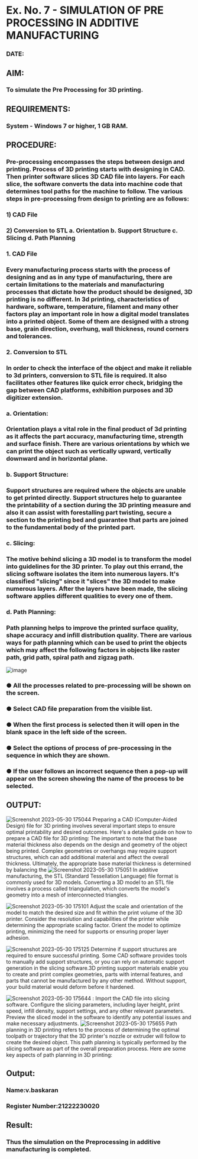 # Ex. No. 7 - SIMULATION OF PRE PROCESSING IN ADDITIVE MANUFACTURING
### DATE: 
## AIM:
### To simulate the Pre Processing for 3D printing.

## REQUIREMENTS:
### System - Windows 7 or higher, 1 GB RAM.

## PROCEDURE:
### Pre-processing encompasses the steps between design and printing. Process of 3D printing starts with designing in CAD. Then printer software slices 3D CAD file into layers. For each slice, the software converts the data into machine code that determines tool paths for the machine to follow. The various steps in pre-processing from design to printing are as follows:

### 1)	CAD File
### 2)	Conversion to STL a. Orientation b. Support Structure c. Slicing d. Path Planning

### 1. CAD File
### Every manufacturing process starts with the process of designing and as in any type of manufacturing, there are certain limitations to the materials and manufacturing processes that dictate how the product should be designed, 3D printing is no different. In 3d printing, characteristics of hardware, software, temperature, filament and many other factors play an important role in how a digital model translates into a printed object. Some of them are designed with a strong base, grain direction, overhung, wall thickness, round corners and tolerances.

### 2. Conversion to STL
### In order to check the interface of the object and make it reliable to 3d printers, conversion to STL file is required. It also facilitates other features like quick error check, bridging the gap between CAD platforms, exhibition purposes and 3D digitizer extension.

### a. Orientation:
### Orientation plays a vital role in the final product of 3d printing as it affects the part accuracy, manufacturing time, strength and surface finish. There are various orientations by which we can print the object such as vertically upward, vertically downward and in horizontal plane.

### b. Support Structure:
### Support structures are required where the objects are unable to get printed directly. Support structures help to guarantee the printability of a section during the 3D printing measure and also it can assist with forestalling part twisting, secure a section to the printing bed and guarantee that parts are joined to the fundamental body of the printed part.

### c. Slicing:
### The motive behind slicing a 3D model is to transform the model into guidelines for the 3D printer. To play out this errand, the slicing software isolates the item into numerous layers. It's classified "slicing" since it "slices" the 3D model to make numerous layers. After the layers have been made, the slicing software applies different qualities to every one of them.

### d. Path Planning:
### Path planning helps to improve the printed surface quality, shape accuracy and infill distribution quality. There are various ways for path planning which can be used to print the objects which may affect the following factors in objects like raster path, grid path, spiral path and zigzag path.

![image](https://github.com/Sellakumar1987/Ex.-No.-7---SIMULATION-OF-PRE--PROCESSING-IN-ADDITIVE-MANUFACTURING/assets/113594316/baef8515-67d7-4c96-accc-4ee88035c9e7)

### ●	All the processes related to pre-processing will be shown on the screen.
### ●	Select CAD file preparation from the visible list.
### ●	When the first process is selected then it will open in the blank space in the left side of the screen.
### ●	Select the options of process of pre-processing in the sequence in which they are shown.
### ●	If the user follows an incorrect sequence then a pop-up will appear on the screen showing the name of the process to be selected.

## OUTPUT:
![Screenshot 2023-05-30 175044](https://github.com/BaskaranV15/Ex.-No.-7---SIMULATION-OF-PRE--PROCESSING-IN-ADDITIVE-MANUFACTURING/assets/118703522/439f8c3f-3ea6-4554-8c09-e2a1fb620524)
Preparing a CAD (Computer-Aided Design) file for 3D printing involves several important steps to ensure optimal printability and desired outcomes. Here's a detailed guide on how to prepare a CAD file for 3D printing:
The important to note that the base material thickness also depends on the design and geometry of the object being printed. Complex geometries or overhangs may require support structures, which can add additional material and affect the overall thickness.
Ultimately, the appropriate base material thickness is determined by balancing the
![Screenshot 2023-05-30 175051](https://github.com/BaskaranV15/Ex.-No.-7---SIMULATION-OF-PRE--PROCESSING-IN-ADDITIVE-MANUFACTURING/assets/118703522/0de329f9-1c7d-4f90-a758-c6c0359480c4)
In additive manufacturing, the STL (Standard Tessellation Language) file format is commonly used for 3D models. Converting a 3D model to an STL file involves a process called triangulation, which converts the model's geometry into a mesh of interconnected triangles.

![Screenshot 2023-05-30 175101](https://github.com/BaskaranV15/Ex.-No.-7---SIMULATION-OF-PRE--PROCESSING-IN-ADDITIVE-MANUFACTURING/assets/118703522/fa753fc8-5d70-4c63-bddd-e9b4ec5fce10)
 Adjust the scale and orientation of the model to match the desired size and fit within the print volume of the 3D printer. Consider the resolution and capabilities of the printer while determining the appropriate scaling factor. Orient the model to optimize printing, minimizing the need for supports or ensuring proper layer adhesion.
 
![Screenshot 2023-05-30 175125](https://github.com/BaskaranV15/Ex.-No.-7---SIMULATION-OF-PRE--PROCESSING-IN-ADDITIVE-MANUFACTURING/assets/118703522/1e34d0c6-7783-41f9-9685-f84b477e21a7)
 Determine if support structures are required to ensure successful printing. Some CAD software provides tools to manually add support structures, or you can rely on automatic support generation in the slicing software.3D printing support materials enable you to create and print complex geometries, parts with internal features, and parts that cannot be manufactured by any other method. Without support, your build material would deform before it hardened.

![Screenshot 2023-05-30 175644](https://github.com/BaskaranV15/Ex.-No.-7---SIMULATION-OF-PRE--PROCESSING-IN-ADDITIVE-MANUFACTURING/assets/118703522/595f17af-19f4-4c82-8f2d-ad66dc572c28)
: Import the CAD file into slicing software. Configure the slicing parameters, including layer height, print speed, infill density, support settings, and any other relevant parameters. Preview the sliced model in the software to identify any potential issues and make necessary adjustments.
![Screenshot 2023-05-30 175655](https://github.com/BaskaranV15/Ex.-No.-7---SIMULATION-OF-PRE--PROCESSING-IN-ADDITIVE-MANUFACTURING/assets/118703522/fb5740cd-c5e0-4ce5-86a4-a4c27f6c5d34)
Path planning in 3D printing refers to the process of determining the optimal toolpath or trajectory that the 3D printer's nozzle or extruder will follow to create the desired object. This path planning is typically performed by the slicing software as part of the overall preparation process. Here are some key aspects of path planning in 3D printing:


## Output:

### Name:v.baskaran
### Register Number:21222230020

## Result: 
### Thus the simulation on the Preprocessing in additive manufacturing is completed.
